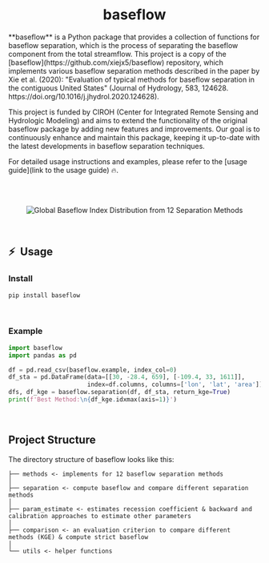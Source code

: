 <div align="center">

# baseflow

</div>
**baseflow** is a Python package that provides a collection of functions for baseflow separation, which is the process of separating the baseflow component from the total streamflow. This project is a copy of the [baseflow](https://github.com/xiejx5/baseflow) repository, which implements various baseflow separation methods described in the paper by Xie et al. (2020): "Evaluation of typical methods for baseflow separation in the contiguous United States" (Journal of Hydrology, 583, 124628. https://doi.org/10.1016/j.jhydrol.2020.124628).

This project is funded by CIROH (Center for Integrated Remote Sensing and Hydrologic Modeling) and aims to extend the functionality of the original baseflow package by adding new features and improvements. Our goal is to continuously enhance and maintain this package, keeping it up-to-date with the latest developments in baseflow separation techniques.

For detailed usage instructions and examples, please refer to the [usage guide](link to the usage guide)  🔥.

<br>


<br>

<div align="center">

![Global Baseflow Index Distribution from 12 Separation Methods](https://user-images.githubusercontent.com/29588684/226364211-3fd46152-3b9a-4de9-8d77-f1b59747a0f4.jpg)

</div>
<br>


## ⚡&nbsp;&nbsp;Usage

### Install
```bash
pip install baseflow
```
<br>


### Example
```python
import baseflow
import pandas as pd

df = pd.read_csv(baseflow.example, index_col=0)
df_sta = pd.DataFrame(data=[[30, -28.4, 659], [-109.4, 33, 1611]],
                      index=df.columns, columns=['lon', 'lat', 'area'])
dfs, df_kge = baseflow.separation(df, df_sta, return_kge=True)
print(f'Best Method:\n{df_kge.idxmax(axis=1)}')
```
<br>



## Project Structure
The directory structure of baseflow looks like this:
```
├── methods <- implements for 12 baseflow separation methods  
│    
├── separation <- compute baseflow and compare different separation methods  
│    
├── param_estimate <- estimates recession coefficient & backward and calibration approaches to estimate other parameters   
│  
├── comparison <- an evaluation criterion to compare different
methods (KGE) & compute strict baseflow  
│    
└── utils <- helper functions
```
<br>
